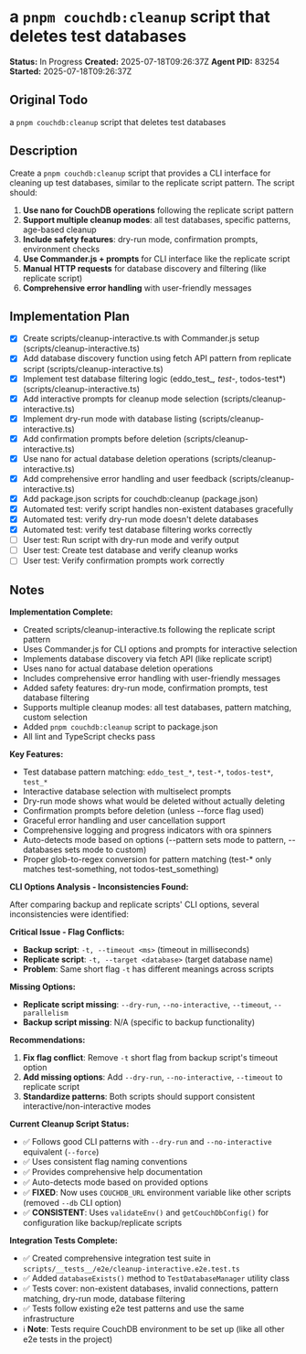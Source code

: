 # a `pnpm couchdb:cleanup` script that deletes test databases

**Status:** In Progress
**Created:** 2025-07-18T09:26:37Z
**Agent PID:** 83254
**Started:** 2025-07-18T09:26:37Z

## Original Todo

a `pnpm couchdb:cleanup` script that deletes test databases

## Description

Create a `pnpm couchdb:cleanup` script that provides a CLI interface for cleaning up test databases, similar to the replicate script pattern. The script should:

1. **Use nano for CouchDB operations** following the replicate script pattern
2. **Support multiple cleanup modes**: all test databases, specific patterns, age-based cleanup
3. **Include safety features**: dry-run mode, confirmation prompts, environment checks
4. **Use Commander.js + prompts** for CLI interface like the replicate script
5. **Manual HTTP requests** for database discovery and filtering (like replicate script)
6. **Comprehensive error handling** with user-friendly messages

## Implementation Plan

- [x] Create scripts/cleanup-interactive.ts with Commander.js setup (scripts/cleanup-interactive.ts)
- [x] Add database discovery function using fetch API pattern from replicate script (scripts/cleanup-interactive.ts)
- [x] Implement test database filtering logic (eddo_test_*, test-*, todos-test*) (scripts/cleanup-interactive.ts)
- [x] Add interactive prompts for cleanup mode selection (scripts/cleanup-interactive.ts)
- [x] Implement dry-run mode with database listing (scripts/cleanup-interactive.ts)
- [x] Add confirmation prompts before deletion (scripts/cleanup-interactive.ts)
- [x] Use nano for actual database deletion operations (scripts/cleanup-interactive.ts)
- [x] Add comprehensive error handling and user feedback (scripts/cleanup-interactive.ts)
- [x] Add package.json scripts for couchdb:cleanup (package.json)
- [x] Automated test: verify script handles non-existent databases gracefully
- [x] Automated test: verify dry-run mode doesn't delete databases
- [x] Automated test: verify test database filtering works correctly
- [ ] User test: Run script with dry-run mode and verify output
- [ ] User test: Create test database and verify cleanup works
- [ ] User test: Verify confirmation prompts work correctly

## Notes

**Implementation Complete:** 
- Created scripts/cleanup-interactive.ts following the replicate script pattern
- Uses Commander.js for CLI options and prompts for interactive selection
- Implements database discovery via fetch API (like replicate script)
- Uses nano for actual database deletion operations
- Includes comprehensive error handling with user-friendly messages
- Added safety features: dry-run mode, confirmation prompts, test database filtering
- Supports multiple cleanup modes: all test databases, pattern matching, custom selection
- Added `pnpm couchdb:cleanup` script to package.json
- All lint and TypeScript checks pass

**Key Features:**
- Test database pattern matching: `eddo_test_*`, `test-*`, `todos-test*`, `test_*`
- Interactive database selection with multiselect prompts
- Dry-run mode shows what would be deleted without actually deleting
- Confirmation prompts before deletion (unless --force flag used)
- Graceful error handling and user cancellation support
- Comprehensive logging and progress indicators with ora spinners
- Auto-detects mode based on options (--pattern sets mode to pattern, --databases sets mode to custom)
- Proper glob-to-regex conversion for pattern matching (test-* only matches test-something, not todos-test_something)

**CLI Options Analysis - Inconsistencies Found:**

After comparing backup and replicate scripts' CLI options, several inconsistencies were identified:

**Critical Issue - Flag Conflicts:**
- **Backup script**: `-t, --timeout <ms>` (timeout in milliseconds)
- **Replicate script**: `-t, --target <database>` (target database name)
- **Problem**: Same short flag `-t` has different meanings across scripts

**Missing Options:**
- **Replicate script missing**: `--dry-run`, `--no-interactive`, `--timeout`, `--parallelism`
- **Backup script missing**: N/A (specific to backup functionality)

**Recommendations:**
1. **Fix flag conflict**: Remove `-t` short flag from backup script's timeout option
2. **Add missing options**: Add `--dry-run`, `--no-interactive`, `--timeout` to replicate script
3. **Standardize patterns**: Both scripts should support consistent interactive/non-interactive modes

**Current Cleanup Script Status:**
- ✅ Follows good CLI patterns with `--dry-run` and `--no-interactive` equivalent (`--force`)
- ✅ Uses consistent flag naming conventions
- ✅ Provides comprehensive help documentation
- ✅ Auto-detects mode based on provided options
- ✅ **FIXED**: Now uses `COUCHDB_URL` environment variable like other scripts (removed `--db` CLI option)
- ✅ **CONSISTENT**: Uses `validateEnv()` and `getCouchDbConfig()` for configuration like backup/replicate scripts

**Integration Tests Complete:**
- ✅ Created comprehensive integration test suite in `scripts/__tests__/e2e/cleanup-interactive.e2e.test.ts`
- ✅ Added `databaseExists()` method to `TestDatabaseManager` utility class
- ✅ Tests cover: non-existent databases, invalid connections, pattern matching, dry-run mode, database filtering
- ✅ Tests follow existing e2e test patterns and use the same infrastructure
- ℹ️ **Note**: Tests require CouchDB environment to be set up (like all other e2e tests in the project)